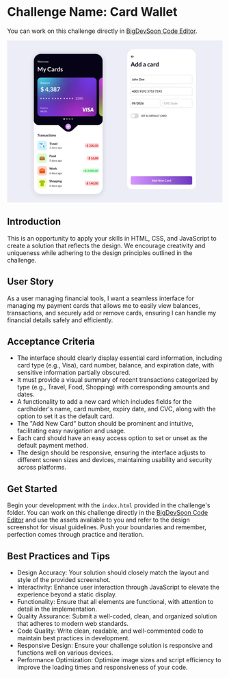 # Challenge Name: Card Wallet

You can work on this challenge directly in [BigDevSoon Code Editor](https://app.bigdevsoon.me/challenges/card-wallet/browser).

![Card Wallet Design](./design.png)

## Introduction

This is an opportunity to apply your skills in HTML, CSS, and JavaScript to create a solution that reflects the design. We encourage creativity and uniqueness while adhering to the design principles outlined in the challenge.

## User Story

As a user managing financial tools, I want a seamless interface for managing my payment cards that allows me to easily view balances, transactions, and securely add or remove cards, ensuring I can handle my financial details safely and efficiently.

## Acceptance Criteria

- The interface should clearly display essential card information, including card type (e.g., Visa), card number, balance, and expiration date, with sensitive information partially obscured.
- It must provide a visual summary of recent transactions categorized by type (e.g., Travel, Food, Shopping) with corresponding amounts and dates.
- A functionality to add a new card which includes fields for the cardholder's name, card number, expiry date, and CVC, along with the option to set it as the default card.
- The "Add New Card" button should be prominent and intuitive, facilitating easy navigation and usage.
- Each card should have an easy access option to set or unset as the default payment method.
- The design should be responsive, ensuring the interface adjusts to different screen sizes and devices, maintaining usability and security across platforms.

## Get Started

Begin your development with the `index.html` provided in the challenge's folder. You can work on this challenge directly in the [BigDevSoon Code Editor](https://app.bigdevsoon.me/challenges/card-wallet/browser) and use the assets available to you and refer to the design screenshot for visual guidelines. Push your boundaries and remember, perfection comes through practice and iteration.

## Best Practices and Tips

- Design Accuracy: Your solution should closely match the layout and style of the provided screenshot.
- Interactivity: Enhance user interaction through JavaScript to elevate the experience beyond a static display.
- Functionality: Ensure that all elements are functional, with attention to detail in the implementation.
- Quality Assurance: Submit a well-coded, clean, and organized solution that adheres to modern web standards.
- Code Quality: Write clean, readable, and well-commented code to maintain best practices in development.
- Responsive Design: Ensure your challenge solution is responsive and functions well on various devices.
- Performance Optimization: Optimize image sizes and script efficiency to improve the loading times and responsiveness of your code.
